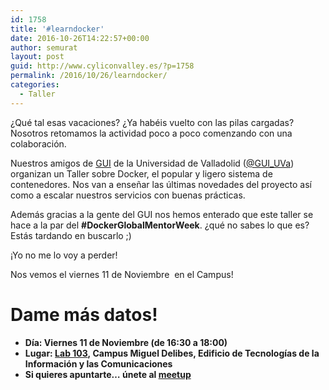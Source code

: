 ```yaml
---
id: 1758
title: '#learndocker'
date: 2016-10-26T14:22:57+00:00
author: semurat
layout: post
guid: http://www.cyliconvalley.es/?p=1758
permalink: /2016/10/26/learndocker/
categories:
  - Taller
---
```

¿Qué tal esas vacaciones? ¿Ya habéis vuelto con las pilas cargadas? Nosotros retomamos la actividad poco a poco comenzando con una colaboración.

Nuestros amigos de <a href="http://www.gui.uva.es/" target="_blank">GUI</a> de la Universidad de Valladolid (<a href="https://www.twitter.com/GUI_UVa" target="_blank">@GUI_UVa</a>) organizan un Taller sobre Docker, el popular y ligero sistema de contenedores. Nos van a enseñar las últimas novedades del proyecto así como a escalar nuestros servicios con buenas prácticas.

Además gracias a la gente del GUI nos hemos enterado que este taller se hace a la par del **#DockerGlobalMentorWeek**. ¿qué no sabes lo que es? Estás tardando en buscarlo ;)

¡Yo no me lo voy a perder!

Nos vemos el viernes 11 de Noviembre  en el Campus!

# Dame más datos!

  * **Día: Viernes 11 de Noviembre (de 16:30 a 18:00)**
  * **Lugar: <a title="Mapa" href="https://www.google.com/maps?f=q&hl=en&q=Campus+Miguel+Delibes,+Edificio+de+Tecnolog%C3%ADas+de+la+Informaci%C3%B3n+y+las+Comunicaciones,+Paseo+de+Bel%C3%A9n,+15,+Valladolid,+es" target="_blank">Lab 103</a>, Campus Miguel Delibes, Edificio de Tecnologías de la Información y las Comunicaciones**
  * **Si quieres apuntarte… únete al <a href="https://www.meetup.com/guiuva/events/235122630/?eventId=235122630" target="_blank">meetup</a>**